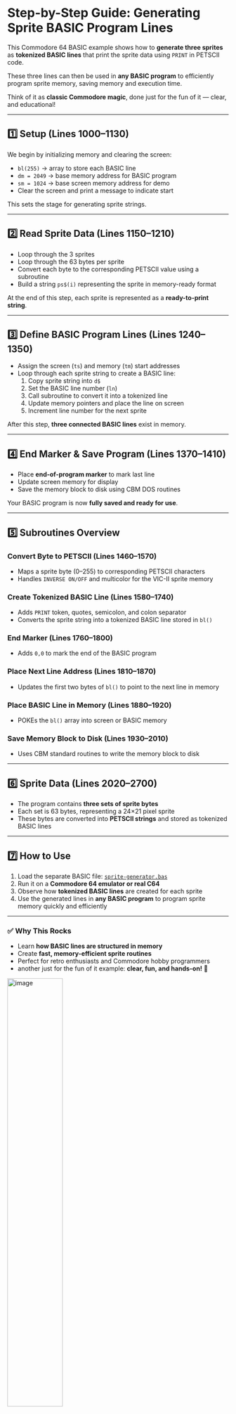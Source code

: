 # Step-by-Step Guide: Generating Sprite BASIC Program Lines

This Commodore 64 BASIC example shows how to **generate three sprites** as **tokenized BASIC lines** that print the sprite data using `PRINT` in PETSCII code.  

These three lines can then be used in **any BASIC program** to efficiently program sprite memory, saving memory and execution time.  

Think of it as **classic Commodore magic**, done just for the fun of it — clear, and educational!

---

## 1️⃣ Setup (Lines 1000–1130)
We begin by initializing memory and clearing the screen:  
- `bl(255)` → array to store each BASIC line  
- `dm = 2049` → base memory address for BASIC program  
- `sm = 1024` → base screen memory address for demo  
- Clear the screen and print a message to indicate start  

This sets the stage for generating sprite strings.  

---

## 2️⃣ Read Sprite Data (Lines 1150–1210)
- Loop through the 3 sprites  
- Loop through the 63 bytes per sprite  
- Convert each byte to the corresponding PETSCII value using a subroutine  
- Build a string `ps$(i)` representing the sprite in memory-ready format  

At the end of this step, each sprite is represented as a **ready-to-print string**.  

---

## 3️⃣ Define BASIC Program Lines (Lines 1240–1350)
- Assign the screen (`ts`) and memory (`tm`) start addresses  
- Loop through each sprite string to create a BASIC line:  
  1. Copy sprite string into `d$`  
  2. Set the BASIC line number (`ln`)  
  3. Call subroutine to convert it into a tokenized line  
  4. Update memory pointers and place the line on screen  
  5. Increment line number for the next sprite  

After this step, **three connected BASIC lines** exist in memory.  

---

## 4️⃣ End Marker & Save Program (Lines 1370–1410)
- Place **end-of-program marker** to mark last line  
- Update screen memory for display  
- Save the memory block to disk using CBM DOS routines  

Your BASIC program is now **fully saved and ready for use**.  

---

## 5️⃣ Subroutines Overview

### Convert Byte to PETSCII (Lines 1460–1570)
- Maps a sprite byte (0–255) to corresponding PETSCII characters  
- Handles `INVERSE ON/OFF` and multicolor for the VIC-II sprite memory  

### Create Tokenized BASIC Line (Lines 1580–1740)
- Adds `PRINT` token, quotes, semicolon, and colon separator  
- Converts the sprite string into a tokenized BASIC line stored in `bl()`  

### End Marker (Lines 1760–1800)
- Adds `0,0` to mark the end of the BASIC program  

### Place Next Line Address (Lines 1810–1870)
- Updates the first two bytes of `bl()` to point to the next line in memory  

### Place BASIC Line in Memory (Lines 1880–1920)
- POKEs the `bl()` array into screen or BASIC memory  

### Save Memory Block to Disk (Lines 1930–2010)
- Uses CBM standard routines to write the memory block to disk  

---

## 6️⃣ Sprite Data (Lines 2020–2700)
- The program contains **three sets of sprite bytes**  
- Each set is 63 bytes, representing a 24×21 pixel sprite  
- These bytes are converted into **PETSCII strings** and stored as tokenized BASIC lines  

---

## 7️⃣ How to Use
1. Load the separate BASIC file: [`sprite-generator.bas`](./sprite-generator.bas)  
2. Run it on a **Commodore 64 emulator or real C64**  
3. Observe how **tokenized BASIC lines** are created for each sprite  
4. Use the generated lines in **any BASIC program** to program sprite memory quickly and efficiently  

---

### ✅ Why This Rocks
- Learn **how BASIC lines are structured in memory**  
- Create **fast, memory-efficient sprite routines**  
- Perfect for retro enthusiasts and Commodore hobby programmers  
- another just for the fun of it example: **clear, fun, and hands-on!** 🎉

<img width="50%" height="50%" alt="image" src="https://github.com/user-attachments/assets/e158fc0a-64de-4b9f-a835-b968221e40eb" />
<img width="50%" height="50%" alt="image" src="https://github.com/user-attachments/assets/505a4738-5efa-4cb6-89bb-23c29ec9e6b5" />



